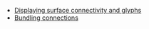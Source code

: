   * [Displaying surface connectivity and glyphs](GlyphTutorial.md)
  * [Bundling connections](ConnectionBundling.md)